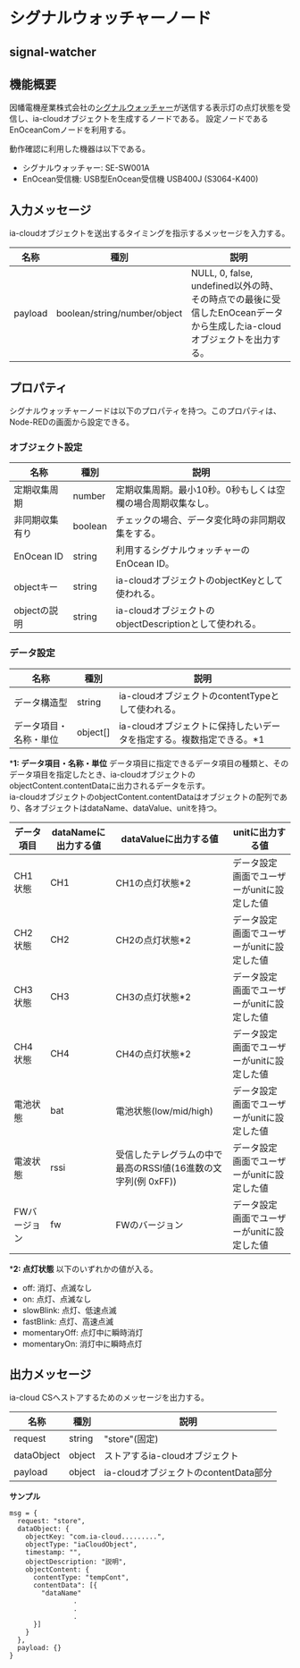 # シグナルウォッチャーノード

## signal-watcher

## 機能概要

因幡電機産業株式会社の[シグナルウォッチャー](https://www.inaba.co.jp/ourbusiness/industrial/original/signalwatcher/)が送信する表示灯の点灯状態を受信し、ia-cloudオブジェクトを生成するノードである。
設定ノードであるEnOceanComノードを利用する。

動作確認に利用した機器は以下である。

* シグナルウォッチャー: SE-SW001A
* EnOcean受信機: USB型EnOcean受信機  USB400J (S3064-K400)

## 入力メッセージ

ia-cloudオブジェクトを送出するタイミングを指示するメッセージを入力する。

| 名称 | 種別 | 説明 |
| --- | --- | --- |
| payload | boolean/string/number/object | NULL, 0, false, undefined以外の時、その時点での最後に受信したEnOceanデータから生成したia-cloudオブジェクトを出力する。 |

## プロパティ

シグナルウォッチャーノードは以下のプロパティを持つ。このプロパティは、Node-REDの画面から設定できる。

### オブジェクト設定

| 名称 | 種別 | 説明 |
| --- | --- | --- |
| 定期収集周期 | number | 定期収集周期。最小10秒。0秒もしくは空欄の場合周期収集なし。 |　
| 非同期収集有り | boolean | チェックの場合、データ変化時の非同期収集をする。 |　
| EnOcean ID | string | 利用するシグナルウォッチャーのEnOcean ID。 |
| objectキー | string | ia-cloudオブジェクトのobjectKeyとして使われる。 |
| objectの説明 | string | ia-cloudオブジェクトのobjectDescriptionとして使われる。 |

### データ設定

|名称　| 種別 | 説明 |
| --- | --- | --- |
| データ構造型 | string | ia-cloudオブジェクトのcontentTypeとして使われる。 |
| データ項目・名称・単位 | object[] | ia-cloudオブジェクトに保持したいデータを指定する。複数指定できる。*1 |

***1: データ項目・名称・単位**
データ項目に指定できるデータ項目の種類と、そのデータ項目を指定したとき、ia-cloudオブジェクトのobjectContent.contentDataに出力されるデータを示す。  
ia-cloudオブジェクトのobjectContent.contentDataはオブジェクトの配列であり、各オブジェクトはdataName、dataValue、unitを持つ。

| データ項目 | dataNameに出力する値 | dataValueに出力する値 | unitに出力する値 |
| --- | --- | --- | --- |
| CH1状態 | CH1 | CH1の点灯状態*2 | データ設定画面でユーザーがunitに設定した値 |
| CH2状態 | CH2 | CH2の点灯状態*2 | データ設定画面でユーザーがunitに設定した値 |
| CH3状態 | CH3 | CH3の点灯状態*2 | データ設定画面でユーザーがunitに設定した値 |
| CH4状態 | CH4 | CH4の点灯状態*2 | データ設定画面でユーザーがunitに設定した値 |
| 電池状態 | bat | 電池状態(low/mid/high) | データ設定画面でユーザーがunitに設定した値 |
| 電波状態 | rssi | 受信したテレグラムの中で最高のRSSI値(16進数の文字列(例  0xFF)) | データ設定画面でユーザーがunitに設定した値 |
| FWバージョン | fw | FWのバージョン | データ設定画面でユーザーがunitに設定した値 |

***2: 点灯状態**
以下のいずれかの値が入る。
* off: 消灯、点滅なし
* on: 点灯、点滅なし
* slowBlink: 点灯、低速点滅
* fastBlink: 点灯、高速点滅
* momentaryOff: 点灯中に瞬時消灯
* momentaryOn: 消灯中に瞬時点灯

## 出力メッセージ

ia-cloud CSへストアするためのメッセージを出力する。

| 名称 | 種別 | 説明 |
| --- | --- | --- |
| request | string | "store"(固定) |
| dataObject | object | ストアするia-cloudオブジェクト |
| payload | object | ia-cloudオブジェクトのcontentData部分 |

**サンプル**

```
msg = {
  request: "store",
  dataObject: {
    objectKey: "com.ia-cloud.........",
    objectType: "iaCloudObject",
    timestamp: "",
    objectDescription: "説明",
    objectContent: {
      contentType: "tempCont",
      contentData": [{
        "dataName"
                .
                .
                .
      }]
    }
  },
  payload: {}
}
```
